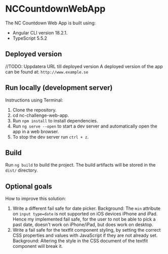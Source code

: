 # NCCountdownWebApp

The NC Countdown Web App is built using:

- Angular CLI version 18.2.1.
- TypeScript 5.5.2

## Deployed version

//TODO: Uppdatera URL till deployed version
A deployed version of the app can be found at: `http://www.example.se`

## Run locally (development server)

Instructions using Terminal:

1. Clone the repository.
2. cd nc-challenge-web-app.
3. Run `npm install` to install dependencies.
4. Run `ng serve --open` to start a dev server and automatically open the app in a web browser.
5. To stop the dev server run `ctrl + z`.

## Build

Run `ng build` to build the project. The build artifacts will be stored in the `dist/` directory.

## Optional goals

How to improve this solution:

1. Write a different fail safe for date picker.
   Background: The `min` attribute on `input type=date` is not supported on iOS devices iPhone and iPad. Hence my implemented fail safe, for the user to not be able to pick a past date, doesn't work on iPhone/iPad, but does work on desktop.
2. Write a fail safe for the textfit component styling, by setting the correct CSS properties and values with JavaScript if they are not already set.
   Background: Altering the style in the CSS document of the textfit component will break it.
